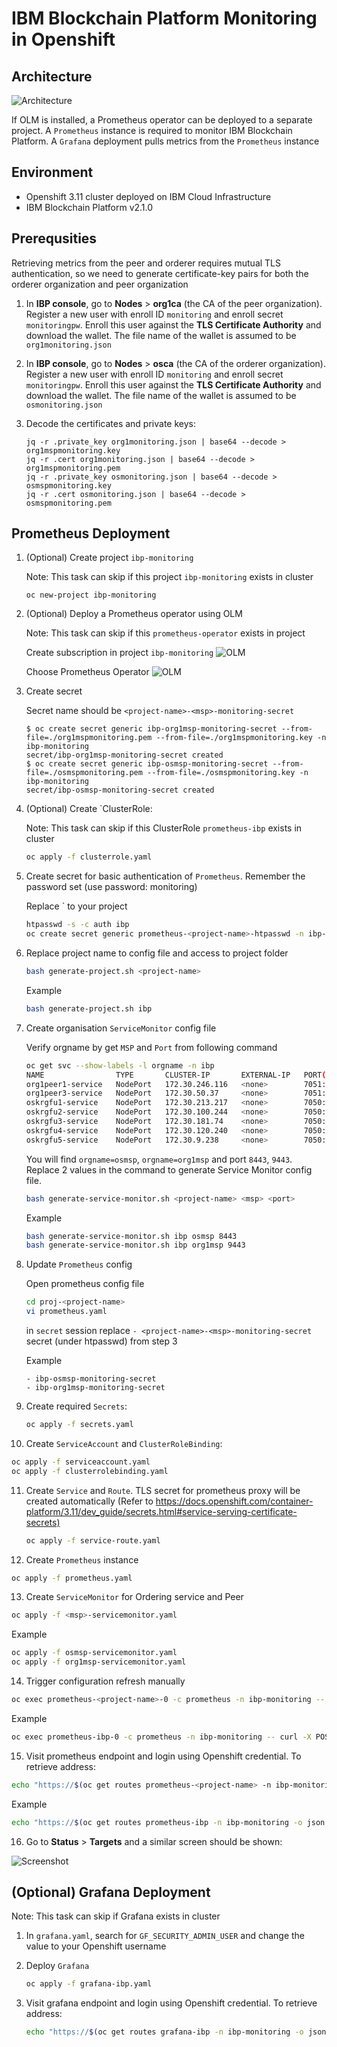 # IBM Blockchain Platform Monitoring in Openshift

## Architecture

![Architecture](./img/arch.png)

If OLM is installed, a Prometheus operator can be deployed to a separate project. A `Prometheus` instance is required to monitor IBM Blockchain Platform. A `Grafana` deployment pulls metrics from the `Prometheus` instance

## Environment

* Openshift 3.11 cluster deployed on IBM Cloud Infrastructure
* IBM Blockchain Platform v2.1.0

## Prerequsities

Retrieving metrics from the peer and orderer requires mutual TLS authentication, so we need to generate certificate-key pairs for both the orderer organization and peer organization

1. In **IBP console**, go to **Nodes** > **org1ca** (the CA of the peer organization). Register a new user with enroll ID `monitoring` and enroll secret `monitoringpw`. Enroll this user against the **TLS Certificate Authority** and download the wallet. The file name of the wallet is assumed to be `org1monitoring.json`

2. In **IBP console**, go to **Nodes** > **osca** (the CA of the orderer organization). Register a new user with enroll ID `monitoring` and enroll secret `monitoringpw`. Enroll this user against the **TLS Certificate Authority** and download the wallet. The file name of the wallet is assumed to be `osmonitoring.json`

3. Decode the certificates and private keys:

   ```console
   jq -r .private_key org1monitoring.json | base64 --decode > org1mspmonitoring.key
   jq -r .cert org1monitoring.json | base64 --decode > org1mspmonitoring.pem
   jq -r .private_key osmonitoring.json | base64 --decode > osmspmonitoring.key
   jq -r .cert osmonitoring.json | base64 --decode > osmspmonitoring.pem
   ```

## Prometheus Deployment

1. (Optional) Create project `ibp-monitoring`

   Note: This task can skip if this project `ibp-monitoring` exists in cluster

   ```console
   oc new-project ibp-monitoring
   ```

2. (Optional) Deploy a Prometheus operator using OLM

   Note: This task can skip if this `prometheus-operator` exists in project

   Create subscription in project `ibp-monitoring`
   ![OLM](./img/olm1.png)

   Choose Prometheus Operator
   ![OLM](./img/olm2.png)

3. Create secret

   Secret name should be `<project-name>-<msp>-monitoring-secret`

   ```console
   $ oc create secret generic ibp-org1msp-monitoring-secret --from-file=./org1mspmonitoring.pem --from-file=./org1mspmonitoring.key -n ibp-monitoring
   secret/ibp-org1msp-monitoring-secret created
   $ oc create secret generic ibp-osmsp-monitoring-secret --from-file=./osmspmonitoring.pem --from-file=./osmspmonitoring.key -n ibp-monitoring
   secret/ibp-osmsp-monitoring-secret created
   ```

4. (Optional) Create `ClusterRole:

   Note: This task can skip if this ClusterRole `prometheus-ibp` exists in cluster

   ```bash
   oc apply -f clusterrole.yaml
   ```

5. Create secret for basic authentication of `Prometheus`. Remember the password set (use password: monitoring)

   Replace `<project-name> to your project

   ```bash
   htpasswd -s -c auth ibp
   oc create secret generic prometheus-<project-name>-htpasswd -n ibp-monitoring --from-file auth
   ```

6. Replace project name to config file and access to project folder

   ```bash
   bash generate-project.sh <project-name>
   ```

   Example
   ```bash
   bash generate-project.sh ibp
   ```

7. Create organisation `ServiceMonitor` config file

   Verify orgname by get `MSP` and `Port` from following command

   ```bash
   oc get svc --show-labels -l orgname -n ibp
   NAME                TYPE       CLUSTER-IP       EXTERNAL-IP   PORT(S)                                                       AGE       LABELS
   org1peer1-service   NodePort   172.30.246.116   <none>        7051:30445/TCP,9443:31164/TCP,8080:31137/TCP,7443:32148/TCP   49d       app.kubernetes.io/instance=ibpoeer,app.kubernetes.io/managed-by=ibp-operator,app.kubernetes.io/name=ibp,app=org1peer1,creator=ibp,helm.sh/chart=ibm-ibp,orgname=org1msp,release=operator
   org1peer3-service   NodePort   172.30.50.37     <none>        7051:31166/TCP,9443:32422/TCP,8080:32119/TCP,7443:30392/TCP   37d       app.kubernetes.io/instance=ibpoeer,app.kubernetes.io/managed-by=ibp-operator,app.kubernetes.io/name=ibp,app=org1peer3,creator=ibp,helm.sh/chart=ibm-ibp,orgname=org1msp,release=operator
   oskrgfu1-service    NodePort   172.30.213.217   <none>        7050:31787/TCP,8443:31642/TCP,8080:31558/TCP,7443:30354/TCP   49d       app.kubernetes.io/instance=ibporderer,app.kubernetes.io/managed-by=ibp-operator,app.kubernetes.io/name=ibp,app=oskrgfu1,creator=ibp,helm.sh/chart=ibm-ibp,orgname=osmsp,release=operator
   oskrgfu2-service    NodePort   172.30.100.244   <none>        7050:32626/TCP,8443:30471/TCP,8080:32475/TCP,7443:30468/TCP   49d       app.kubernetes.io/instance=ibporderer,app.kubernetes.io/managed-by=ibp-operator,app.kubernetes.io/name=ibp,app=oskrgfu2,creator=ibp,helm.sh/chart=ibm-ibp,orgname=osmsp,release=operator
   oskrgfu3-service    NodePort   172.30.181.74    <none>        7050:30008/TCP,8443:32180/TCP,8080:31279/TCP,7443:30907/TCP   49d       app.kubernetes.io/instance=ibporderer,app.kubernetes.io/managed-by=ibp-operator,app.kubernetes.io/name=ibp,app=oskrgfu3,creator=ibp,helm.sh/chart=ibm-ibp,orgname=osmsp,release=operator
   oskrgfu4-service    NodePort   172.30.120.240   <none>        7050:32427/TCP,8443:31489/TCP,8080:31176/TCP,7443:31910/TCP   49d       app.kubernetes.io/instance=ibporderer,app.kubernetes.io/managed-by=ibp-operator,app.kubernetes.io/name=ibp,app=oskrgfu4,creator=ibp,helm.sh/chart=ibm-ibp,orgname=osmsp,release=operator
   oskrgfu5-service    NodePort   172.30.9.238     <none>        7050:31280/TCP,8443:31244/TCP,8080:31171/TCP,7443:31937/TCP   49d       app.kubernetes.io/instance=ibporderer,app.kubernetes.io/managed-by=ibp-operator,app.kubernetes.io/name=ibp,app=oskrgfu5,creator=ibp,helm.sh/chart=ibm-ibp,orgname=osmsp,release=operator
   ```
 
   You will find `orgname=osmsp`, `orgname=org1msp` and port `8443`, `9443`. Replace 2 values in the command to generate Service Monitor config file.

   ```bash
   bash generate-service-monitor.sh <project-name> <msp> <port>
   ```

   Example
   ```bash
   bash generate-service-monitor.sh ibp osmsp 8443
   bash generate-service-monitor.sh ibp org1msp 9443
   ```

8. Update `Prometheus` config

   Open prometheus config file

   ```bash
   cd proj-<project-name>
   vi prometheus.yaml
   ```

   in `secret` session replace `- <project-name>-<msp>-monitoring-secret` secret (under htpasswd) from step 3
   
   Example
   ```
   - ibp-osmsp-monitoring-secret
   - ibp-org1msp-monitoring-secret
   ```

9. Create required `Secrets`:

   ```bash
   oc apply -f secrets.yaml
   ```

10. Create `ServiceAccount` and `ClusterRoleBinding`:

   ```bash
   oc apply -f serviceaccount.yaml
   oc apply -f clusterrolebinding.yaml
   ```

11. Create `Service` and `Route`. TLS secret for prometheus proxy will be created automatically (Refer to <https://docs.openshift.com/container-platform/3.11/dev_guide/secrets.html#service-serving-certificate-secrets)>

    ```bash
    oc apply -f service-route.yaml
    ```

12. Create `Prometheus` instance

   ```bash
   oc apply -f prometheus.yaml
   ```

13.  Create `ServiceMonitor` for Ordering service and Peer

   ```bash
   oc apply -f <msp>-servicemonitor.yaml
   ```

   Example
   ```bash
   oc apply -f osmsp-servicemonitor.yaml
   oc apply -f org1msp-servicemonitor.yaml
   ```

14. Trigger configuration refresh manually

   ```bash
   oc exec prometheus-<project-name>-0 -c prometheus -n ibp-monitoring -- curl -X POST http://localhost:9090/-/reload
   ```

   Example
   ```bash
   oc exec prometheus-ibp-0 -c prometheus -n ibp-monitoring -- curl -X POST http://localhost:9090/-/reload
   ```

15. Visit prometheus endpoint and login using Openshift credential. To retrieve address:
  
   ```bash
   echo "https://$(oc get routes prometheus-<project-name> -n ibp-monitoring -o json | jq -r .spec.host)"
   ```

   Example
   ```bash
   echo "https://$(oc get routes prometheus-ibp -n ibp-monitoring -o json | jq -r .spec.host)"
   ```

16. Go to **Status** > **Targets** and a similar screen should be shown:

   ![Screenshot](./img/prom-ss.png)

## (Optional) Grafana Deployment

Note: This task can skip if Grafana exists in cluster

1. In `grafana.yaml`, search for `GF_SECURITY_ADMIN_USER` and change the value to your Openshift username

2. Deploy `Grafana`

   ```bash
   oc apply -f grafana-ibp.yaml
   ```

3. Visit grafana endpoint and login using Openshift credential. To retrieve address:
  
   ```bash
   echo "https://$(oc get routes grafana-ibp -n ibp-monitoring -o json | jq -r .spec.host)"
   ```

